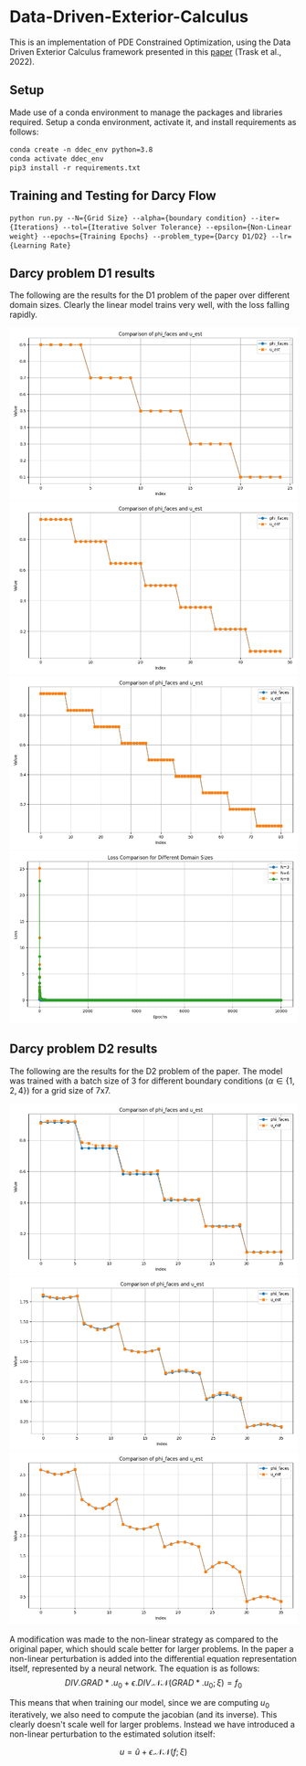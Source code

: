 # Data-Driven-Exterior-Calculus

This is an implementation of PDE Constrained Optimization, using the Data Driven Exterior Calculus framework presented in this [paper](https://www.sciencedirect.com/science/article/pii/S0021999122000316?ref=pdf_download&fr=RR-2&rr=91c8010afddfff9b) (Trask et al., 2022). 

## Setup

Made use of a conda environment to manage the packages and libraries required. Setup a conda environment, activate it, and install requirements as follows:
```
conda create -n ddec_env python=3.8
conda activate ddec_env
pip3 install -r requirements.txt
```

## Training and Testing for Darcy Flow

```
python run.py --N={Grid Size} --alpha={boundary condition} --iter={Iterations} --tol={Iterative Solver Tolerance} --epsilon={Non-Linear weight} --epochs={Training Epochs} --problem_type={Darcy D1/D2} --lr={Learning Rate}
```

## Darcy problem D1 results

The following are the results for the D1 problem of the paper over different domain sizes. Clearly the linear model trains very well, with the loss falling rapidly.

<img title="6x6 Domain" src="results/N=6_D1_results.png">

<img title="8x8 Domain" src="results/N=8_D1_results.png">

<img title="10x10 Domain" src="results/N=10_D1_results.png">

<img title="Domain model loss comparison" src="results/d1loss_comparison.png">

## Darcy problem D2 results

The following are the results for the D2 problem of the paper. The model was trained with a batch size of 3 for different boundary conditions ($\alpha \in \{1,2,4\}$) for a grid size of 7x7.

<img  src="results/N=7_alpha=1_D2_results.png">

<img  src="results/N=7_alpha=2_D2_results.png">

<img  src="results/N=7_alpha=4_D2_results.png">

A modification was made to the non-linear strategy as compared to the original paper, which should scale better for larger problems. In the paper a non-linear perturbation is added into the differential equation representation itself, represented by a neural network. The equation is as follows:
$$
DIV.GRAD*.u_0 \; + \; \epsilon.DIV.\mathcal{NN}(GRAD*.u_0; \xi) = f_0
$$

This means that when training our model, since we are computing $u_0$ iteratively, we also need to compute the jacobian (and its inverse). This clearly doesn't scale well for larger problems. Instead we have introduced a non-linear perturbation to the estimated solution itself:

$$
u = \hat{u} + \epsilon.\mathcal{NN}(f; \xi)
$$
